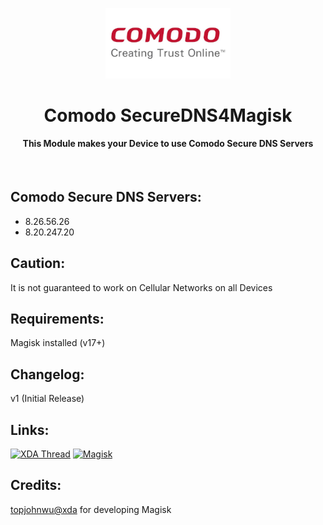 <p align="center"><img src="https://github.com/K3V1991/Comodo-SecureDNS4Magisk/blob/main/Comodo.png" width="200"></a>
<h1 align="center"><b>Comodo SecureDNS4Magisk</b></h1>
<h4 align="center">This Module makes your Device to use Comodo Secure DNS Servers</h4>
<br />

## Comodo Secure DNS Servers:
* 8.26.56.26
* 8.20.247.20

## Caution:
It is not guaranteed to work on Cellular Networks on all Devices

## Requirements:
Magisk installed (v17+)

## Changelog:
v1 (Initial Release)

## Links:
[![XDA Thread](https://img.shields.io/badge/XDA-Thread-orange.svg)](https://forum.xda-developers.com/apps/magisk/module-comodosecuredns4masgisk-t3906161)
[![Magisk](https://img.shields.io/badge/Magisk-v17%2B-brightgreen.svg)](https://forum.xda-developers.com/apps/magisk/official-magisk-v7-universal-systemless-t3473445)
<br />

## Credits:
<a href="https://forum.xda-developers.com/member.php?u=4470081">topjohnwu@xda</a> for developing Magisk
